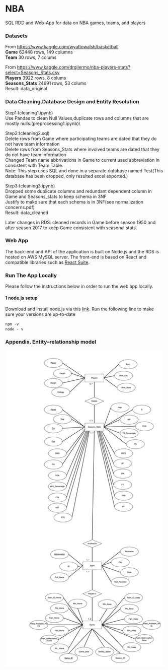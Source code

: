 # NBA
SQL RDD and Web-App for data on NBA games, teams, and players 

### Datasets
From https://www.kaggle.com/wyattowalsh/basketball \
**Game** 62448 rows, 149 columns \
**Team** 30 rows, 7 colums 

From https://www.kaggle.com/drgilermo/nba-players-stats?select=Seasons_Stats.csv \
**Players** 3922 rows, 8 colums \
**Seasons_Stats** 24691 rows, 53 colums\
Result: data_original 

### Data Cleaning,Database Design and Entity Resolution
Step1:(cleaning1.ipynb)\
Use Pandas to clean Null Values,duplicate rows and columns that are mostly nulls.(preprocessing1.ipynb)\

Step2:(cleaning2.sql)\
Delete rows from Game where participating teams are dated that they do not have team information\
Delete rows from Seasons_Stats where involved teams are dated that they do not have team information\
Changed Team name abbrivations in Game to current used abbreviation in consistent with Team Table.\
Note: This step uses SQL and done in a separate database named Test(This database has been dropped, only resulted excel exported.)

Step3:(cleaning3.ipynb)\
Dropped some duplicate columns and redundant dependent column in Game and Seasons_stats to keep schema in 3NF\
Justify to make sure that each schema is in 3NF(see normalization concerns.pdf)\
Result: data_cleaned

Later changes in RDS: cleaned records in Game before season 1950 and after season 2017 to keep Game consistent with seasonal stats.

### Web App
The back-end and API of the application is built on Node.js and the RDS is hosted on AWS MySQL server.
The front-end is based on React and compatible libraries such as [React Suite](https://rsuitejs.com/).

### Run The App Locally
Please follow the instructions below in order to run the web app locally.

#### 1 node.js setup
Download and install node.js via this [link](https://nodejs.org/en/download/).
Run the following line to make sure your versions are up-to-date
```
npm -v
node - v
```



### Appendix. Entity–relationship model
![erd](updated_erd.png)



